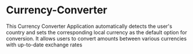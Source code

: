 # Currency-Converter
This Currency Converter Application automatically detects the user's country and sets the corresponding local currency as the default option for conversion. It allows users to convert amounts between various currencies with up-to-date exchange rates
